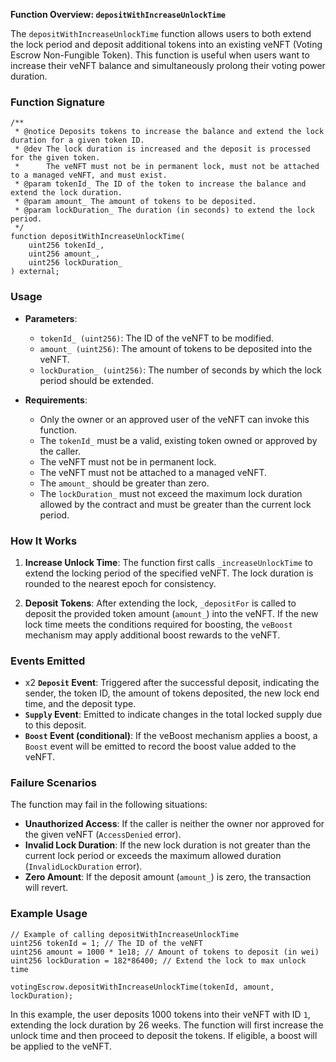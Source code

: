 **Function Overview: `depositWithIncreaseUnlockTime`**

The `depositWithIncreaseUnlockTime` function allows users to both extend the lock period and deposit additional tokens into an existing veNFT (Voting Escrow Non-Fungible Token). This function is useful when users want to increase their veNFT balance and simultaneously prolong their voting power duration.

### Function Signature

```solidity
/**
 * @notice Deposits tokens to increase the balance and extend the lock duration for a given token ID.
 * @dev The lock duration is increased and the deposit is processed for the given token.
 *      The veNFT must not be in permanent lock, must not be attached to a managed veNFT, and must exist.
 * @param tokenId_ The ID of the token to increase the balance and extend the lock duration.
 * @param amount_ The amount of tokens to be deposited.
 * @param lockDuration_ The duration (in seconds) to extend the lock period.
 */
function depositWithIncreaseUnlockTime(
    uint256 tokenId_,
    uint256 amount_,
    uint256 lockDuration_
) external;
```

### Usage

- **Parameters**:
  - `tokenId_ (uint256)`: The ID of the veNFT to be modified.
  - `amount_ (uint256)`: The amount of tokens to be deposited into the veNFT.
  - `lockDuration_ (uint256)`: The number of seconds by which the lock period should be extended.

- **Requirements**:
  - Only the owner or an approved user of the veNFT can invoke this function.
  - The `tokenId_` must be a valid, existing token owned or approved by the caller.
  - The veNFT must not be in permanent lock.
  - The veNFT must not be attached to a managed veNFT.
  - The `amount_` should be greater than zero.
  - The `lockDuration_` must not exceed the maximum lock duration allowed by the contract and must be greater than the current lock period.

### How It Works

1. **Increase Unlock Time**: The function first calls `_increaseUnlockTime` to extend the locking period of the specified veNFT. The lock duration is rounded to the nearest epoch for consistency.

2. **Deposit Tokens**: After extending the lock, `_depositFor` is called to deposit the provided token amount (`amount_`) into the veNFT. If the new lock time meets the conditions required for boosting, the `veBoost` mechanism may apply additional boost rewards to the veNFT.

### Events Emitted

- x2 **`Deposit` Event**: Triggered after the successful deposit, indicating the sender, the token ID, the amount of tokens deposited, the new lock end time, and the deposit type.
- **`Supply` Event**: Emitted to indicate changes in the total locked supply due to this deposit.
- **`Boost` Event (conditional)**: If the veBoost mechanism applies a boost, a `Boost` event will be emitted to record the boost value added to the veNFT.

### Failure Scenarios

The function may fail in the following situations:

- **Unauthorized Access**: If the caller is neither the owner nor approved for the given veNFT (`AccessDenied` error).
- **Invalid Lock Duration**: If the new lock duration is not greater than the current lock period or exceeds the maximum allowed duration (`InvalidLockDuration` error).
- **Zero Amount**: If the deposit amount (`amount_`) is zero, the transaction will revert.


### Example Usage

```solidity
// Example of calling depositWithIncreaseUnlockTime
uint256 tokenId = 1; // The ID of the veNFT
uint256 amount = 1000 * 1e18; // Amount of tokens to deposit (in wei)
uint256 lockDuration = 182*86400; // Extend the lock to max unlock time

votingEscrow.depositWithIncreaseUnlockTime(tokenId, amount, lockDuration);
```
In this example, the user deposits 1000 tokens into their veNFT with ID `1`, extending the lock duration by 26 weeks. The function will first increase the unlock time and then proceed to deposit the tokens. If eligible, a boost will be applied to the veNFT.